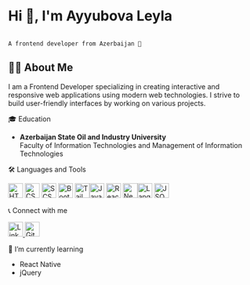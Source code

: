 
# Hi 👋, I'm Ayyubova Leyla

                                                                                    A frontend developer from Azerbaijan 🚀
## 👨‍💻 About Me
I am a Frontend Developer specializing in creating interactive and responsive web applications using modern web technologies. I strive to build user-friendly interfaces by working on various projects.

🎓 Education

- **Azerbaijan State Oil and Industry University**  
Faculty of Information Technologies and Management of Information Technologies

🛠 Languages and Tools

<img src="https://img.icons8.com/color/48/000000/html-5.png" alt="HTML" width="30" height="30"/> <img src="https://img.icons8.com/color/48/000000/css3.png" alt="CSS" width="30" height="30"/> <img src="https://img.icons8.com/color/48/000000/sass.png" alt="SCSS" width="30" height="30"/> <img src="https://img.icons8.com/color/48/000000/bootstrap.png" alt="Bootstrap" width="30" height="30"/>  <img src="https://cdn.jsdelivr.net/gh/devicons/devicon/icons/tailwindcss/tailwindcss-plain.svg" height="30" alt="Tailwind CSS" title="Tailwind CSS"/><img src="https://img.icons8.com/color/48/000000/javascript.png" alt="JavaScript" width="30" height="30"/> <img src="https://img.icons8.com/color/48/000000/react-native.png" alt="React" width="30" height="30"/> <img src="https://img.icons8.com/color/48/000000/nextjs.png" alt="Next.js" width="30" height="30"/><img src="https://img.icons8.com/color/48/000000/api.png" alt="Languages API" width="30" height="30"/> <img src="https://img.icons8.com/color/48/000000/json.png" alt="JSON" width="30" height="30"/>

📞 Connect with me

<a href="https://www.linkedin.com/in/your_profile" target="_blank"> <img src="https://img.icons8.com/ios-filled/50/000000/linkedin.png" alt="LinkedIn" width="30" height="30"/> </a> <a href="https://github.com/your_profile" target="_blank"> <img src="https://img.icons8.com/ios-filled/50/000000/github.png" alt="GitHub" width="30" height="30"/> </a> 

 🌱 I’m currently learning
- React Native
- jQuery


